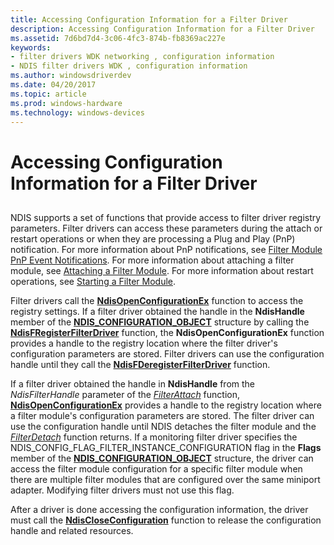 ```yaml
---
title: Accessing Configuration Information for a Filter Driver
description: Accessing Configuration Information for a Filter Driver
ms.assetid: 7d6bd7d4-3c06-4fc3-874b-fb8369ac227e
keywords:
- filter drivers WDK networking , configuration information
- NDIS filter drivers WDK , configuration information
ms.author: windowsdriverdev
ms.date: 04/20/2017
ms.topic: article
ms.prod: windows-hardware
ms.technology: windows-devices
---
```


# Accessing Configuration Information for a Filter Driver


## <a href="" id="ddk-accessing-configuration-information-for-a-filter-driver-ng"></a>


NDIS supports a set of functions that provide access to filter driver registry parameters. Filter drivers can access these parameters during the attach or restart operations or when they are processing a Plug and Play (PnP) notification. For more information about PnP notifications, see [Filter Module PnP Event Notifications](filter-module-pnp-event-notifications.md). For more information about attaching a filter module, see [Attaching a Filter Module](attaching-a-filter-module.md). For more information about restart operations, see [Starting a Filter Module](starting-a-filter-module.md).

Filter drivers call the [**NdisOpenConfigurationEx**](https://msdn.microsoft.com/library/windows/hardware/ff563717) function to access the registry settings. If a filter driver obtained the handle in the **NdisHandle** member of the [**NDIS\_CONFIGURATION\_OBJECT**](https://msdn.microsoft.com/library/windows/hardware/ff564866) structure by calling the [**NdisFRegisterFilterDriver**](https://msdn.microsoft.com/library/windows/hardware/ff562608) function, the **NdisOpenConfigurationEx** function provides a handle to the registry location where the filter driver's configuration parameters are stored. Filter drivers can use the configuration handle until they call the [**NdisFDeregisterFilterDriver**](https://msdn.microsoft.com/library/windows/hardware/ff561800) function.

If a filter driver obtained the handle in **NdisHandle** from the *NdisFilterHandle* parameter of the [*FilterAttach*](https://msdn.microsoft.com/library/windows/hardware/ff549905) function, [**NdisOpenConfigurationEx**](https://msdn.microsoft.com/library/windows/hardware/ff563717) provides a handle to the registry location where a filter module's configuration parameters are stored. The filter driver can use the configuration handle until NDIS detaches the filter module and the [*FilterDetach*](https://msdn.microsoft.com/library/windows/hardware/ff549918) function returns. If a monitoring filter driver specifies the NDIS\_CONFIG\_FLAG\_FILTER\_INSTANCE\_CONFIGURATION flag in the **Flags** member of the [**NDIS\_CONFIGURATION\_OBJECT**](https://msdn.microsoft.com/library/windows/hardware/ff564866) structure, the driver can access the filter module configuration for a specific filter module when there are multiple filter modules that are configured over the same miniport adapter. Modifying filter drivers must not use this flag.

After a driver is done accessing the configuration information, the driver must call the [**NdisCloseConfiguration**](https://msdn.microsoft.com/library/windows/hardware/ff561642) function to release the configuration handle and related resources.

 

 





